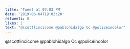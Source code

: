 ```yaml
---
title: 'Tweet at 07:03 PM'
date: '2019-06-04T19:03:20'
retweets: 0
likes: 1
text: "@scottlincicome @pablohidalgo Cc @policeincolor"
---
```

@scottlincicome @pablohidalgo Cc @policeincolor